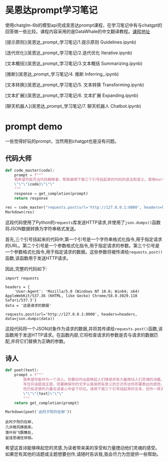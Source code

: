 # 吴恩达prompt学习笔记

使用chatglm-6b的模型api完成吴恩达prompt课程，在学习笔记中有与chatgpt的回答做一些比较。课程内容采用的是DataWhale的中文翻译教程。[课程地址](https://github.com/datawhalechina/prompt-engineering-for-developers.git)

[提示原则](吴恩达_prompt_学习笔记/1.提示原则 Guidelines.ipynb)

[迭代优化](吴恩达_prompt_学习笔记/2.迭代优化 Iterative.ipynb)

[文本概括](吴恩达_prompt_学习笔记/3.文本概括 Summarizing.ipynb)

[推断](吴恩达_prompt_学习笔记/4. 推断 Inferring_.ipynb)

[文本转换](吴恩达_prompt_学习笔记/5. 文本转换 Transforming.ipynb)

[文本扩展](吴恩达_prompt_学习笔记/6. 文本扩展 Expanding.ipynb)

[聊天机器人](吴恩达_prompt_学习笔记/7. 聊天机器人 Chatbot.ipynb)

# prompt demo

一些觉得好玩的prompt，当然用到chatgpt也是没有问题。


## 代码大师

```python
def code_master(code):
    prompt = f"""
    我希望你能充当代码解释者，帮我阐明下面三个引号括起来的代码的语法和语义。使用markdown格式回复我。\。
    \"\"\"{code}\"\"\"
    """
    response = get_completion(prompt)
    return response

res = code_master("requests.post(url='http://127.0.0.1:8000', headers=headers, data=json.dumps(data))")
Markdown(res)
```

这段代码使用了Python的`requests`库发送HTTP请求,并使用了`json.dumps()`函数将JSON数据转换为字符串格式发送。

首先,三个引号括起来的代码中,第一个引号是一个字符串格式化指令,用于指定请求的URL。第二个引号是一个参数格式化指令,用于指定请求的参数。第三个引号是一个参数格式化指令,用于指定请求的数据。这些参数将被传递给`requests.post()`函数,该函数用于发送HTTP请求。

因此,完整的代码如下:

```
import requests

headers = {
    'User-Agent': 'Mozilla/5.0 (Windows NT 10.0; Win64; x64) AppleWebKit/537.36 (KHTML, like Gecko) Chrome/58.0.3029.110 Safari/537.3'}
data = '这是请求的数据'

requests.post(url='http://127.0.0.1:8000', headers=headers, data=json.dumps(data))
```

这段代码将一个JSON对象作为请求的数据,并将其传递给`requests.post()`函数,该函数用于发送HTTP请求。在函数内部,它将检查请求的参数是否与请求的数据匹配,并将它们替换为正确的参数。

## 诗人

```python
def poet(text):
    prompt = f"""
        我希望你能作为一个诗人。你要创作出能唤起人们情感并有力量搅动人们灵魂的诗篇。\
        写任何话题或主题，但要确保你的文字以美丽而有意义的方式传达你所要表达的感觉。你也可以想出一些短小的诗句，\
        但仍有足够的力量在读者心中留下印记。请用下面三个引号括起来的文本，创作一首古诗，使用markdown格式回复我。\。
        \"\"\"{text}\"\"\"
        """
    return get_completion(prompt)

Markdown(poet('此时夕阳仍在柳'))
```

```
此时夕阳仍在柳,
几许微风拂面来。
落叶纷飞飘舞处,
留连思绪任徘徊。
```

希望这首诗能够唤起您的灵感,为读者带来美的享受和力量搅动他们灵魂的感受。如果您有其他的话题或主题想要创作,请随时告诉我,我会尽力为您提供一些帮助。
